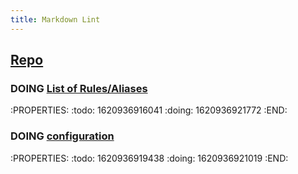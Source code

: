 ```yaml
---
title: Markdown Lint
---
```


## [Repo](https://github.com/DavidAnson/markdownlint#optionsconfig)
### DOING [List of Rules/Aliases](https://github.com/DavidAnson/markdownlint#rules--aliases) 
:PROPERTIES:
:todo: 1620936916041
:doing: 1620936921772
:END:
### DOING [configuration](https://github.com/DavidAnson/markdownlint#configuration) 
:PROPERTIES:
:todo: 1620936919438
:doing: 1620936921019
:END:
